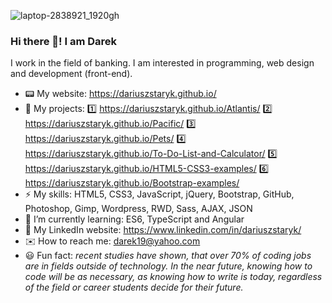 ![laptop-2838921_1920gh](https://user-images.githubusercontent.com/30373382/112544243-0eb1d880-8db7-11eb-9a93-e614dbb343ec.jpg)

### Hi there 👋! I am Darek
I work in the field of banking. I am interested in programming, web design and development (front-end).
- 📟 My website: https://dariuszstaryk.github.io/
- 📜 My projects: 
1️⃣ https://dariuszstaryk.github.io/Atlantis/
2️⃣ https://dariuszstaryk.github.io/Pacific/
3️⃣ https://dariuszstaryk.github.io/Pets/
4️⃣ https://dariuszstaryk.github.io/To-Do-List-and-Calculator/
5️⃣ https://dariuszstaryk.github.io/HTML5-CSS3-examples/
6️⃣ https://dariuszstaryk.github.io/Bootstrap-examples/
- ⚡ My skills: HTML5, CSS3, JavaScript, jQuery, Bootstrap, GitHub, Photoshop, Gimp, Wordpress, RWD, Sass, AJAX, JSON
- 📙 I’m currently learning: ES6, TypeScript and Angular
- 💬 My LinkedIn website: https://www.linkedin.com/in/dariuszstaryk/
- ✉️ How to reach me: darek19@yahoo.com 
- 😃 Fun fact: *recent studies have shown, that over 70% of coding jobs are in fields outside of technology. In the near future, knowing how to code will be as necessary, as knowing how to write is today, regardless of the field or career students decide for their future.*



